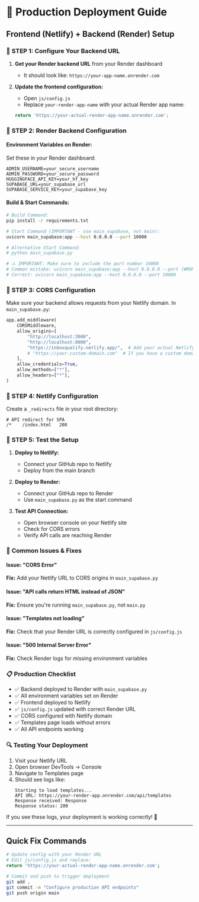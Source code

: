 # 🚀 Production Deployment Guide

## Frontend (Netlify) + Backend (Render) Setup

### 🔧 **STEP 1: Configure Your Backend URL**

1. **Get your Render backend URL** from your Render dashboard
   - It should look like: `https://your-app-name.onrender.com`

2. **Update the frontend configuration:**
   - Open `js/config.js`
   - Replace `your-render-app-name` with your actual Render app name:
   ```javascript
   return 'https://your-actual-render-app-name.onrender.com';
   ```

### 🔧 **STEP 2: Render Backend Configuration**

#### Environment Variables on Render:
Set these in your Render dashboard:
```
ADMIN_USERNAME=your_secure_username
ADMIN_PASSWORD=your_secure_password
HUGGINGFACE_API_KEY=your_hf_key
SUPABASE_URL=your_supabase_url
SUPABASE_SERVICE_KEY=your_supabase_key
```

#### Build & Start Commands:
```bash
# Build Command:
pip install -r requirements.txt

# Start Command (IMPORTANT - use main_supabase, not main):
uvicorn main_supabase:app --host 0.0.0.0 --port 10000

# Alternative Start Command:
# python main_supabase.py

# ⚠️ IMPORTANT: Make sure to include the port number 10000
# Common mistake: uvicorn main_supabase:app --host 0.0.0.0 --port (WRONG - missing port number)
# Correct: uvicorn main_supabase:app --host 0.0.0.0 --port 10000
```

### 🔧 **STEP 3: CORS Configuration**

Make sure your backend allows requests from your Netlify domain. In `main_supabase.py`:

```python
app.add_middleware(
    CORSMiddleware,
    allow_origins=[
        "http://localhost:3000",
        "http://localhost:8000", 
        "https://inboxqualify.netlify.app/",  # Add your actual Netlify URL
        # "https://your-custom-domain.com"  # If you have a custom domain
    ],
    allow_credentials=True,
    allow_methods=["*"],
    allow_headers=["*"],
)
```

### 🔧 **STEP 4: Netlify Configuration**

Create a `_redirects` file in your root directory:
```
# API redirect for SPA
/*    /index.html   200
```

### 🔧 **STEP 5: Test the Setup**

1. **Deploy to Netlify:**
   - Connect your GitHub repo to Netlify
   - Deploy from the main branch

2. **Deploy to Render:**
   - Connect your GitHub repo to Render
   - Use `main_supabase.py` as the start command

3. **Test API Connection:**
   - Open browser console on your Netlify site
   - Check for CORS errors
   - Verify API calls are reaching Render

### 🚨 **Common Issues & Fixes**

#### Issue: "CORS Error"
**Fix:** Add your Netlify URL to CORS origins in `main_supabase.py`

#### Issue: "API calls return HTML instead of JSON"
**Fix:** Ensure you're running `main_supabase.py`, not `main.py`

#### Issue: "Templates not loading"
**Fix:** Check that your Render URL is correctly configured in `js/config.js`

#### Issue: "500 Internal Server Error"
**Fix:** Check Render logs for missing environment variables

### 📋 **Production Checklist**

- ✅ Backend deployed to Render with `main_supabase.py`
- ✅ All environment variables set on Render
- ✅ Frontend deployed to Netlify
- ✅ `js/config.js` updated with correct Render URL
- ✅ CORS configured with Netlify domain
- ✅ Templates page loads without errors
- ✅ All API endpoints working

### 🔍 **Testing Your Deployment**

1. Visit your Netlify URL
2. Open browser DevTools → Console
3. Navigate to Templates page
4. Should see logs like:
   ```
   Starting to load templates...
   API URL: https://your-render-app.onrender.com/api/templates
   Response received: Response
   Response status: 200
   ```

If you see these logs, your deployment is working correctly! 🎉

---

## Quick Fix Commands

```bash
# Update config with your Render URL
# Edit js/config.js and replace:
return 'https://your-actual-render-app-name.onrender.com';

# Commit and push to trigger deployment
git add .
git commit -m "Configure production API endpoints"
git push origin main
```

